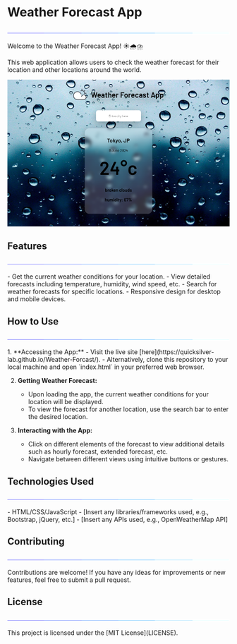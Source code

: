# Weather Forecast App
<p align="center">
<img src="/assets/line.gif">             
</p>

Welcome to the Weather Forecast App! ☀️🌧️⛈️

This web application allows users to check the weather forecast for their location and other locations around the world.

![Weather Forecast App](weather.png)

## Features
<p align="center">
<img src="/assets/line.gif">             
</p>
- Get the current weather conditions for your location.
- View detailed forecasts including temperature, humidity, wind speed, etc.
- Search for weather forecasts for specific locations.
- Responsive design for desktop and mobile devices.

## How to Use
<p align="center">
<img src="/assets/line.gif">             
</p>
1. **Accessing the App:**
   - Visit the live site [here](https://quicksilver-lab.github.io/Weather-Forcast/).
   - Alternatively, clone this repository to your local machine and open `index.html` in your preferred web browser.

2. **Getting Weather Forecast:**
   - Upon loading the app, the current weather conditions for your location will be displayed.
   - To view the forecast for another location, use the search bar to enter the desired location.

3. **Interacting with the App:**
   - Click on different elements of the forecast to view additional details such as hourly forecast, extended forecast, etc.
   - Navigate between different views using intuitive buttons or gestures.

## Technologies Used
<p align="center">
<img src="/assets/line.gif">             
</p>
- HTML/CSS/JavaScript
- [Insert any libraries/frameworks used, e.g., Bootstrap, jQuery, etc.]
- [Insert any APIs used, e.g., OpenWeatherMap API]

## Contributing
<p align="center">
<img src="/assets/line.gif">             
</p>
Contributions are welcome! If you have any ideas for improvements or new features, feel free to submit a pull request.

## License
<p align="center">
<img src="/assets/line.gif">             
</p>
This project is licensed under the [MIT License](LICENSE).
